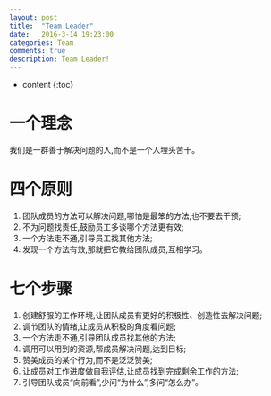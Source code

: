 ```yaml
---
layout: post
title:  "Team Leader"
date:   2016-3-14 19:23:00
categories: Team
comments: true
description: Team Leader!
---
```


* content
{:toc}

# 一个理念

我们是一群善于解决问题的人,而不是一个人埋头苦干。

# 四个原则

1. 团队成员的方法可以解决问题,哪怕是最笨的方法,也不要去干预;
2. 不为问题找责任,鼓励员工多谈哪个方法更有效;
3. 一个方法走不通,引导员工找其他方法;
4. 发现一个方法有效,那就把它教给团队成员,互相学习。

# 七个步骤

1. 创建舒服的工作环境,让团队成员有更好的积极性、创造性去解决问题;
2. 调节团队的情绪,让成员从积极的角度看问题;
3. 一个方法走不通,引导团队成员找其他的方法;
4. 调用可以用到的资源,帮成员解决问题,达到目标;
5. 赞美成员的某个行为,而不是泛泛赞美;
6. 让成员对工作进度做自我评估,让成员找到完成剩余工作的方法;
7. 引导团队成员“向前看”,少问“为什么”,多问“怎么办”。